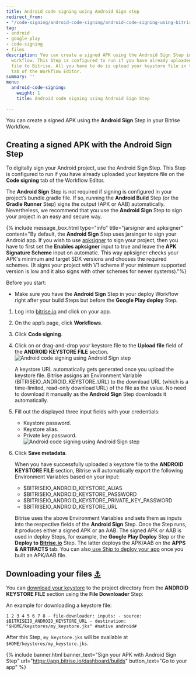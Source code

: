```yaml
---
title: Android code signing using Android Sign step
redirect_from:
- "/code-signing/android-code-signing/android-code-signing-using-bitrise-sign-APK-step/"
tag:
- android
- google-play
- code-signing
- files
description: You can create a signed APK using the Android Sign Step in your Bitrise
  workflow. This Step is configured to run if you have already uploaded your keystore
  file to Bitrise. All you have to do is upload your keystore file in the Code signing
  tab of the Workflow Editor.
summary: ''
menu:
  android-code-signing:
    weight: 1
    title: Android code signing using Android Sign Step

---
```

You can create a signed APK using the **Android Sign** Step in your Bitrise Workflow.

## Creating a signed APK with the Android Sign Step

To digitally sign your Android project, use the Android Sign Step. This Step is configured to run if you have already uploaded your keystore file on the **Code signing** tab of the Workflow Editor.

The **Android Sign** Step is not required if signing is configured in your project’s bundle.gradle file. If so, running the **Android Build** Step (or the **Gradle Runner** Step) signs the output (APK or AAB) automatically. Nevertheless, we recommend that you use the **Android Sign** Step to sign your project in an easy and secure way.

{% include message_box.html type="info" title="jarsigner and apksigner" content="By default, the **Android Sign** Step uses jarsinger to sign your Android app. If you wish to use [apksigner](https://developer.android.com/studio/command-line/apksigner "https://developer.android.com/studio/command-line/apksigner") to sign your project, then you have to first set the **Enables apksigner** input to true and leave the **APK Signature Scheme** input on automatic. This way apksigner checks your APK's minimum and target SDK versions and chooses the required schemes. (It signs your project with V1 scheme if your minimum supported version is low and it also signs with other schemes for newer systems)."%}

Before you start:

* Make sure you have the **Android Sign** Step in your deploy Workflow right after your build Steps but before the **Google Play deploy** Step.

1. Log into [bitrise.io](https://www.bitrise.io/ "https://www.bitrise.io/") and click on your app.
2. On the app’s page, click **Workflows**.
3. Click **Code signing**.
4. Click on or drag-and-drop your keystore file to the **Upload file** field of the **ANDROID KEYSTORE FILE** section.![Android code signing using Android Sign step](https://devcenter.bitrise.io/img/android-code-signing/upload-file.png)

   A keystore URL automatically gets generated once you upload the keystore file. Bitrise assigns an Environment Variable (BITRISEIO_ANDROID_KEYSTORE_URL) to the download URL (which is a time-limited, read-only download URL) of the file as the value. No need to download it manually as the **Android Sign** Step downloads it automatically.
5. Fill out the displayed three input fields with your credentials:
   * Keystore password.
   * Keystore alias.
   * Private key password.![Android code signing using Android Sign step](https://devcenter.bitrise.io/img/android-keystore-file.png)
6. Click **Save metadata**.

   When you have successfully uploaded a keystore file to the **ANDROID KEYSTORE FILE** section, Bitrise will automatically export the following Environment Variables based on your input:
   * $BITRISEIO_ANDROID_KEYSTORE_ALIAS
   * $BITRISEIO_ANDROID_KEYSTORE_PASSWORD
   * $BITRISEIO_ANDROID_KEYSTORE_PRIVATE_KEY_PASSWORD
   * $BITRISEIO_ANDROID_KEYSTORE_URL

   Bitrise uses the above Environment Variables and sets them as inputs into the respective fields of the **Android Sign** Step. Once the Step runs, it produces either a signed APK or an AAB. The signed APK or AAB is used in deploy Steps, for example, the **Google Play Deploy** Step or the **Deploy to** [**Bitrise.io**](http://bitrise.io/ "http://Bitrise.io") Step. The latter deploys the APK/AAB on the **APPS & ARTIFACTS** tab. You can also[ use Ship to deploy your app](https://devcenter.bitrise.io/deploy/ship/ "https://devcenter.bitrise.io/deploy/ship/") once you built an APK/AAB file.

## Downloading your files [⚓](https://devcenter.bitrise.io/code-signing/android-code-signing/android-code-signing-using-bitrise-sign-apk-step/#downloading-your-files "https://devcenter.bitrise.io/code-signing/android-code-signing/android-code-signing-using-bitrise-sign-apk-step/#downloading-your-files")

You can [download your keystore](https://devcenter.bitrise.io/code-signing/android-code-signing/downloading-a-keystore-file/ "https://devcenter.bitrise.io/code-signing/android-code-signing/downloading-a-keystore-file/") to the project directory from the **ANDROID KEYSTORE FILE** section using the **File Downloader** Step:

An example for downloading a keystore file:

`1 2 3 4 5 6 7 8 - file-downloader: inputs: - source: $BITRISEIO_ANDROID_KEYSTORE_URL - destination: "$HOME/keystores/my_keystore.jks" #native android#`

After this Step, `my_keystore.jks` will be available at `$HOME/keystores/my_keystore.jks`.

{% include banner.html banner_text="Sign your APK with Android Sign Step" url="https://app.bitrise.io/dashboard/builds" button_text="Go to your app" %}